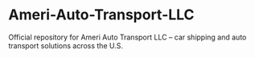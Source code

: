 # Ameri-Auto-Transport-LLC
Official repository for Ameri Auto Transport LLC – car shipping and auto transport solutions across the U.S.
